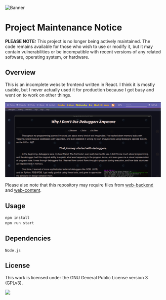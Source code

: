 ![Banner](https://s-christy.com/status-banner-service/web-frontend/banner-slim.svg)

# Project Maintenance Notice

**PLEASE NOTE:** This project is no longer being actively maintained. The code
remains available for those who wish to use or modify it, but it may contain
vulnerabilities or be incompatible with recent versions of any related software,
operating system, or hardware.

## Overview

This is an incomplete website frontend written in React. I think it is mostly
usable, but I never actually used it for production because I got busy and went
on to work on other things.

<img src="./assets/screenshot.png"></img>

Please also note that this repository may require files from
[web-backend](https://github.com/samchristywork/web-backend) and
[web-content](https://github.com/samchristywork/web-content).

## Usage

```sh
npm install
npm run start
```

## Dependencies

```
Node.js
```

## License

This work is licensed under the GNU General Public License version 3 (GPLv3).

[<img src="https://s-christy.com/status-banner-service/GPLv3_Logo.svg" width="150" />](https://www.gnu.org/licenses/gpl-3.0.en.html)

